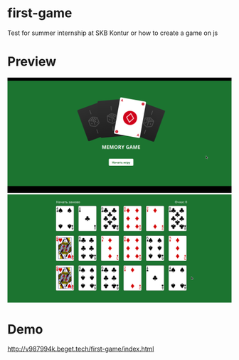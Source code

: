 # first-game
Test for summer internship at SKB Kontur or how to create a game on js

# Preview
![](https://github.com/malcev-dmitry/first-game/blob/master/assets/images/preview/preview1.png)
![](https://github.com/malcev-dmitry/first-game/blob/master/assets/images/preview/preview2.png)

# Demo
http://v987994k.beget.tech/first-game/index.html
